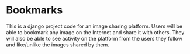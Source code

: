 # Bookmarks


This is a django project code for an image sharing platform. Users will be able
to bookmark any image on the Internet and share it with others. They will also be
able to see activity on the platform from the users they follow and like/unlike the
images shared by them.
